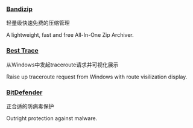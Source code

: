 ### [Bandizip](http://www.bandisoft.com/bandizip/)

轻量级快速免费的压缩管理

A lightweight, fast and free All-In-One Zip Archiver.

### [Best Trace](https://www.ipip.net/download.html)

从Windows中发起traceroute请求并可视化展示

Raise up traceroute request from Windows with route visilization display.

### [BitDefender](http://www.bitdefender.com/)

正合适的防病毒保护

Outright protection against malware.

